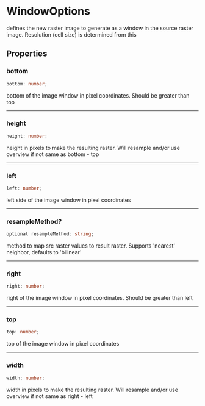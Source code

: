 # WindowOptions

defines the new raster image to generate as a window in the source raster image.  Resolution (cell size) is determined from this

## Properties

### bottom

```ts
bottom: number;
```

bottom of the image window in pixel coordinates.  Should be greater than top

***

### height

```ts
height: number;
```

height in pixels to make the resulting raster.  Will resample and/or use overview if not same as bottom - top

***

### left

```ts
left: number;
```

left side of the image window in pixel coordinates

***

### resampleMethod?

```ts
optional resampleMethod: string;
```

method to map src raster values to result raster. Supports 'nearest' neighbor, defaults to 'bilinear'

***

### right

```ts
right: number;
```

right of the image window in pixel coordinates.  Should be greater than left

***

### top

```ts
top: number;
```

top of the image window in pixel coordinates

***

### width

```ts
width: number;
```

width in pixels to make the resulting raster.  Will resample and/or use overview if not same as right - left
